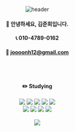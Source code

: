 <div align="center">

![header](https://capsule-render.vercel.app/api?type=transparent&text=Kim%20JunHee&fontColor=5F9EA0)



####  :raised_hands: 안녕하세요, 김준희입니다.
####  :telephone_receiver: 010-4789-0162
####  :e-mail: joooonh12@gmail.com

<br/>
<br/>

####  :pencil2: Studying

<img src="https://img.shields.io/badge/JAVA-007396?style=flat&logo=JAVA&logoColor=white"/>
<img src="https://img.shields.io/badge/Spring-6DB33F?style=flat&logo=Spring&logoColor=white"/>
<img src="https://img.shields.io/badge/JavaScript-F7DF1E?style=flat&logo=JavaScript&logoColor=black"/>
<img src="https://img.shields.io/badge/HTML5-E34F26?style=flat&logo=HTML5&logoColor=white" />
<img src="https://img.shields.io/badge/CSS3-1572B6?style=flat&logo=CSS3&logoColor=white" />
<br/>
<img src="https://img.shields.io/badge/SpringBoot-6DB33F?style=flat&logo=SpringBoot&logoColor=white"/>
<img src="https://img.shields.io/badge/SpringSecurity-6DB33F?style=flat&logo=SpringSecurity&logoColor=white"/>
<img src="https://img.shields.io/badge/Oracle-F80000?style=flat&logo=Oracle&logoColor=white" />
<img src="https://img.shields.io/badge/Eclipse-2C2255?style=flat&logo=Eclipse&logoColor=white" />


<br/>
<br/>


<img src="https://github-readme-stats.vercel.app/api?username=joooonh&show_icons=true">

</div>
